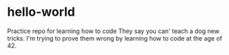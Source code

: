 # hello-world
Practice repo for learning how to code
They say you can' teach a dog new tricks. I'm trying to prove them wrong by learning how to code at the age of 42.
